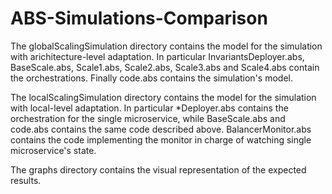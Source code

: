 # ABS-Simulations-Comparison

The globalScalingSimulation directory contains the model for the simulation with arichitecture-level adaptation. In particular InvariantsDeployer.abs, BaseScale.abs, Scale1.abs, Scale2.abs, Scale3.abs and Scale4.abs contain the orchestrations. Finally code.abs contains the simulation's model.

The localScalingSimulation directory contains the model for the simulation with local-level adaptation. In particular *Deployer.abs contains the orchestration for the single microservice, while BaseScale.abs and code.abs contains the same code described above. BalancerMonitor.abs contains the code implementing the monitor in charge of watching single microservice's state.

The graphs directory contains the visual representation of the expected results.
